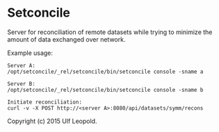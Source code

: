 Setconcile
==========

Server for reconciliation of remote datasets while trying to minimize
the amount of data exchanged over network.

Example usage:

    Server A:
    /opt/setconcile/_rel/setconcile/bin/setconcile console -sname a

    Server B:
    /opt/setconcile/_rel/setconcile/bin/setconcile console -sname b

    Initiate reconciliation:
    curl -v -X POST http://<server A>:8080/api/datasets/symm/recons

Copyright (c) 2015 Ulf Leopold.
